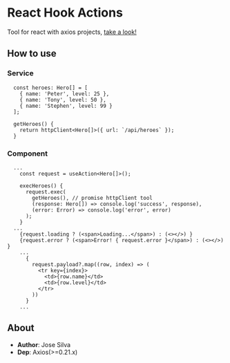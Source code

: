# React Hook Actions
Tool for react with axios projects, [take a look!](https://www.jsi1v4.com/react-hook-actions)

## How to use

### Service
```
  const heroes: Hero[] = [
    { name: 'Peter', level: 25 },
    { name: 'Tony', level: 50 },
    { name: 'Stephen', level: 99 }
  ];

  getHeroes() {
    return httpClient<Hero[]>({ url: `/api/heroes` });
  }
```

### Component
```
  ...
    const request = useAction<Hero[]>();

    execHeroes() {
      request.exec(
        getHeroes(), // promise httpClient tool
        (response: Hero[]) => console.log('success', response),
        (error: Error) => console.log('error', error)
      );
    }
  ...
    {request.loading ? (<span>Loading...</span>) : (<></>) }
    {request.error ? (<span>Error! { request.error }</span>) : (<></>) }
    ...
      {
        request.payload?.map((row, index) => (
          <tr key={index}>
            <td>{row.name}</td>
            <td>{row.level}</td>
          </tr>
        ))
      }
    ...
```

## About
- **Author**: Jose Silva
- **Dep**: Axios(>=0.21.x)
